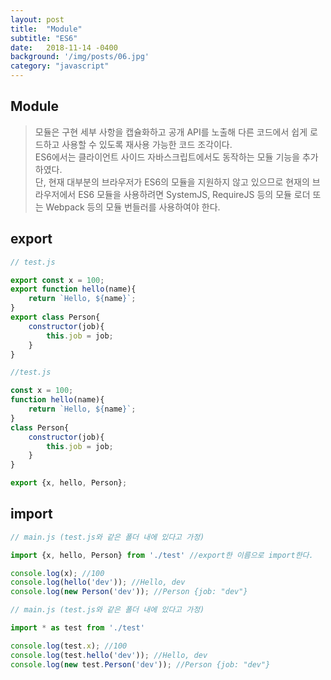 ```yaml
---
layout: post
title:  "Module"
subtitle: "ES6"
date:   2018-11-14 -0400
background: '/img/posts/06.jpg'
category: "javascript"
---
```

## Module
> 모듈은 구현 세부 사항을 캡슐화하고 공개 API를 노출해 다른 코드에서 쉽게 로드하고 사용할 수 있도록 재사용 가능한 코드 조각이다.<br>ES6에서는 클라이언트 사이드 자바스크립트에서도 동작하는 모듈 기능을 추가하였다.<br>단, 현재 대부분의 브라우저가 ES6의 모듈을 지원하지 않고 있으므로 현재의 브라우저에서 ES6 모듈을 사용하려면 SystemJS, RequireJS 등의 모듈 로더 또는 Webpack 등의 모듈 번들러를 사용하여야 한다.

## export
~~~javascript
// test.js        

export const x = 100;
export function hello(name){
    return `Hello, ${name}`;
}
export class Person{
    constructor(job){
        this.job = job;
    }
}
~~~
~~~javascript
//test.js

const x = 100;
function hello(name){
    return `Hello, ${name}`;
}
class Person{
    constructor(job){
        this.job = job;
    }
}

export {x, hello, Person};
~~~

## import 
~~~javascript
// main.js (test.js와 같은 폴더 내에 있다고 가정)

import {x, hello, Person} from './test' //export한 이름으로 import한다.

console.log(x); //100
console.log(hello('dev')); //Hello, dev
console.log(new Person('dev')); //Person {job: "dev"}
~~~
~~~javascript
// main.js (test.js와 같은 폴더 내에 있다고 가정)   

import * as test from './test'

console.log(test.x); //100
console.log(test.hello('dev')); //Hello, dev
console.log(new test.Person('dev')); //Person {job: "dev"}
~~~